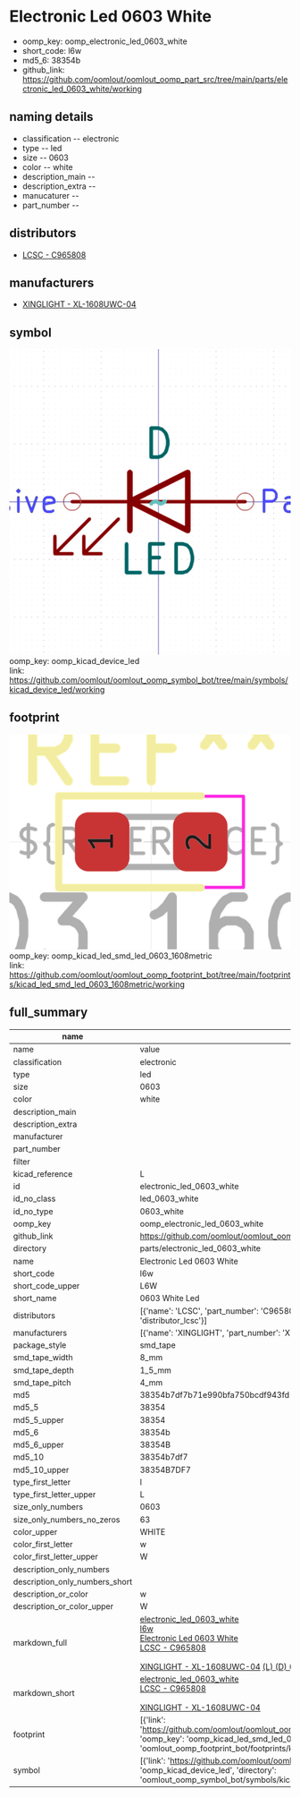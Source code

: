 # Electronic Led 0603 White

  
* oomp_key: oomp_electronic_led_0603_white 
* short_code: l6w
* md5_6: 38354b  
* github_link: https://github.com/oomlout/oomlout_oomp_part_src/tree/main/parts/electronic_led_0603_white/working  
## naming details
* classification -- electronic
* type -- led
* size -- 0603
* color -- white
* description_main -- 
* description_extra -- 
* manucaturer -- 
* part_number -- 

## distributors
* [LCSC - C965808](https://lcsc.com/product-detail/C965808.html)  

## manufacturers
* [XINGLIGHT - XL-1608UWC-04]()  

## symbol

![](symbol/0/working/working_600.png)  
oomp_key: oomp_kicad_device_led  
link: https://github.com/oomlout/oomlout_oomp_symbol_bot/tree/main/symbols/kicad_device_led/working  

## footprint

![](footprint/0/working/working_600.png)  
oomp_key: oomp_kicad_led_smd_led_0603_1608metric  
link: https://github.com/oomlout/oomlout_oomp_footprint_bot/tree/main/footprints/kicad_led_smd_led_0603_1608metric/working  

## full_summary
| name | value | 
| --- | --- | 
| name | value | 
| classification | electronic | 
| type | led | 
| size | 0603 | 
| color | white | 
| description_main |  | 
| description_extra |  | 
| manufacturer |  | 
| part_number |  | 
| filter |  | 
| kicad_reference | L | 
| id | electronic_led_0603_white | 
| id_no_class | led_0603_white | 
| id_no_type | 0603_white | 
| oomp_key | oomp_electronic_led_0603_white | 
| github_link | https://github.com/oomlout/oomlout_oomp_part_src/tree/main/parts/electronic_led_0603_white/working | 
| directory | parts/electronic_led_0603_white | 
| name | Electronic Led 0603 White | 
| short_code | l6w | 
| short_code_upper | L6W | 
| short_name | 0603 White Led | 
| distributors | [{'name': 'LCSC', 'part_number': 'C965808', 'link': 'https://lcsc.com/product-detail/C965808.html', 'id': 'distributor_lcsc'}] | 
| manufacturers | [{'name': 'XINGLIGHT', 'part_number': 'XL-1608UWC-04', 'link': '', 'id': 'manufacturer_xinglight'}] | 
| package_style | smd_tape | 
| smd_tape_width | 8_mm | 
| smd_tape_depth | 1_5_mm | 
| smd_tape_pitch | 4_mm | 
| md5 | 38354b7df7b71e990bfa750bcdf943fd | 
| md5_5 | 38354 | 
| md5_5_upper | 38354 | 
| md5_6 | 38354b | 
| md5_6_upper | 38354B | 
| md5_10 | 38354b7df7 | 
| md5_10_upper | 38354B7DF7 | 
| type_first_letter | l | 
| type_first_letter_upper | L | 
| size_only_numbers | 0603 | 
| size_only_numbers_no_zeros | 63 | 
| color_upper | WHITE | 
| color_first_letter | w | 
| color_first_letter_upper | W | 
| description_only_numbers |  | 
| description_only_numbers_short |   | 
| description_or_color | w  | 
| description_or_color_upper | W  | 
| markdown_full | [electronic_led_0603_white](https://github.com/oomlout/oomlout_oomp_part_src/tree/main/parts/electronic_led_0603_white/working)<br>[l6w](https://github.com/oomlout/oomlout_oomp_part_src/tree/main/parts/electronic_led_0603_white/working)<br>[Electronic Led 0603 White](https://github.com/oomlout/oomlout_oomp_part_src/tree/main/parts/electronic_led_0603_white/working)<br>[LCSC - C965808<br>](https://lcsc.com/product-detail/C965808.html)<br>[XINGLIGHT - XL-1608UWC-04]() [(L)  ](https://www.lcsc.com/search?q=XL-1608UWC-04)[(D)  ](https://www.digikey.com/en/products?keywords=XL-1608UWC-04)[(M)  ](https://www.mouser.com/Search/Refine?Keyword=XL-1608UWC-04)[(N)  ](https://www.newark.com/search?st=XL-1608UWC-04)[(SZ)  ](https://so.szlcsc.com/global.html?k=XL-1608UWC-04)<br> | 
| markdown_short | [electronic_led_0603_white](https://github.com/oomlout/oomlout_oomp_part_src/tree/main/parts/electronic_led_0603_white/working)<br>[LCSC - C965808<br>](https://lcsc.com/product-detail/C965808.html)<br>[XINGLIGHT - XL-1608UWC-04]() | 
| footprint | [{'link': 'https://github.com/oomlout/oomlout_oomp_footprint_bot/tree/main/foootprntss/kicad_led_smd_led_0603_1608metric', 'oomp_key': 'oomp_kicad_led_smd_led_0603_1608metric', 'directory': 'oomlout_oomp_footprint_bot/footprints/kicad_led_smd_led_0603_1608metric//working/working.kicad_mod'}] | 
| symbol | [{'link': 'https://github.com/oomlout/oomlout_oomp_symbol_bot/tree/main/symbols/kicad_device_led', 'oomp_key': 'oomp_kicad_device_led', 'directory': 'oomlout_oomp_symbol_bot/symbols/kicad_device_led//working/working.kicad_sym'}] | 

